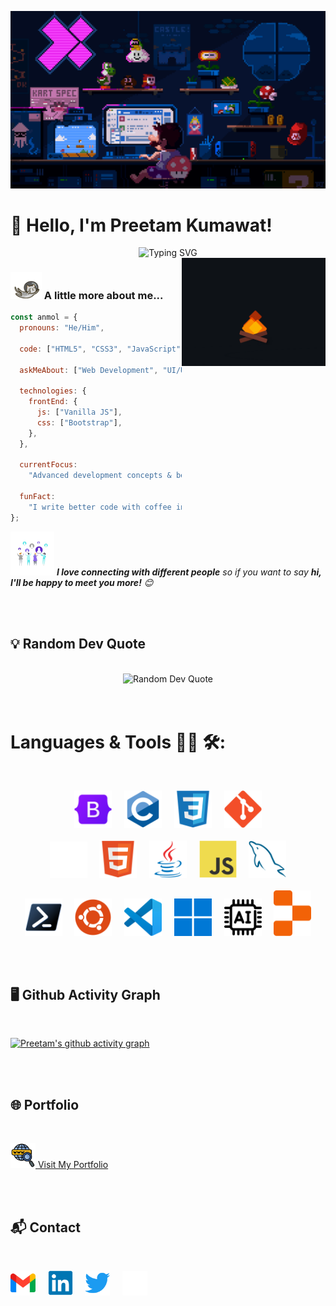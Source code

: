 <p align="center">
  <img src="https://github.com/kumawatpreetam/kumawatpreetam/blob/main/Gif/person-dark.gif" alt="Banner" width ="800" />
</p>

# 👋 Hello, I'm Preetam Kumawat!

<!--Runing gif image -->

<div align="center">
  <img src="https://readme-typing-svg.herokuapp.com?font=Fira+Code&size=28&duration=4000&pause=1000&color=58A6FF&center=true&vCenter=true&width=600&lines=FrontEnd+Developer+%F0%9F%92%BB;Building+Useful+Tools+%F0%9F%9B%A0%EF%B8%8F;Always+Learning+%F0%9F%93%9A" alt="Typing SVG" />
</div>

<!--right gif image -->

<img align='right' src="https://github.com/kumawatpreetam/kumawatpreetam/blob/main/Gif/fir.gif" width="230">

<!--About me section with gif image -->

### <img src="https://github.com/kumawatpreetam/kumawatpreetam/blob/main/Gif/cat-icon.webp" width="50"> A little more about me...

```javascript
const anmol = {
  pronouns: "He/Him",

  code: ["HTML5", "CSS3", "JavaScript", "Python", "C", "Java"],

  askMeAbout: ["Web Development", "UI/UX", "Tech Trends"],

  technologies: {
    frontEnd: {
      js: ["Vanilla JS"],
      css: ["Bootstrap"],
    },
  },

  currentFocus:
    "Advanced development concepts & becoming a Full-Stack Developer 🚀",

  funFact:
    "I write better code with coffee in hand ☕ and music in the background 🎶",
};
```

<!-- Connection gif image -->

<img src="https://github.com/kumawatpreetam/kumawatpreetam/blob/main/Gif/group.webp" width="70"> <em><b>I love connecting with different people</b> so if you want to say <b>hi, I'll be happy to meet you more!</b> 😊</em>

<br>
<br>

<!--Rendom Quote-->

## 💡 Random Dev Quote

<br>

<div align="center">
  <img src="https://quotes-github-readme.vercel.app/api?type=horizontal&theme=tokyonight" alt="Random Dev Quote"/>
</div>

<br>
<br>

# Languages & Tools 👨‍💻 🛠:

<br>

<!-- Icons -->

<p align="center">

<img src="https://github.com/kumawatpreetam/kumawatpreetam/blob/main/icons/Bootstrap.png " alt="Bootstrap" width="60" hight="60">
&nbsp;
&nbsp;

<img src="https://github.com/kumawatpreetam/kumawatpreetam/blob/main/icons/C.png" alt="C" width="60" hight="60">
&nbsp;
&nbsp;

<img src="https://github.com/kumawatpreetam/kumawatpreetam/blob/main/icons/CSS3.png" alt="CSS" width="60" hight="60">
&nbsp;
&nbsp;

<img src="https://github.com/kumawatpreetam/kumawatpreetam/blob/main/icons/Git.png" alt="Git" width="60" hight="60">
<br>
<br>
<img src="https://github.com/kumawatpreetam/kumawatpreetam/blob/main/icons/GitHub.png" alt="GitHub" width="60" hight="60">
&nbsp;
&nbsp;

<img src="https://github.com/kumawatpreetam/kumawatpreetam/blob/main/icons/HTML5.png" alt="HTML5" width="60" hight="60">
&nbsp;
&nbsp;

<img src="https://github.com/kumawatpreetam/kumawatpreetam/blob/main/icons/Java.png" alt="Java" width="60" hight="60">
&nbsp;
&nbsp;

<img src="https://github.com/kumawatpreetam/kumawatpreetam/blob/main/icons/JavaScript.png" alt="JavaScript"  width="60" hight="60">
&nbsp;
&nbsp;

<img src="https://github.com/kumawatpreetam/kumawatpreetam/blob/main/icons/MySQL.png" alt="MySQL"  width="60" hight="60">
<br>
<br>
<img src="https://github.com/kumawatpreetam/kumawatpreetam/blob/main/icons/Powershell.png" alt="PowerShell" width="60" hight="60">
&nbsp;
&nbsp;

<img src="https://github.com/kumawatpreetam/kumawatpreetam/blob/main/icons/Ubuntu.png" alt="Ubuntu" width="60" hight="60">
&nbsp;
&nbsp;

<img src="https://github.com/kumawatpreetam/kumawatpreetam/blob/main/icons/Visual-Studio-Code-(VS-Code).png" alt="VS-Code" width="60" hight="60">
&nbsp;
&nbsp;

<img src="https://github.com/kumawatpreetam/kumawatpreetam/blob/main/icons/Windows-11.png" alt="Windows-11" width="60" hight="60">
&nbsp;
&nbsp;

<img src="https://github.com/kumawatpreetam/kumawatpreetam/blob/main/icons/Ai.png" alt="Ai" width="60" hight="60">
&nbsp;
&nbsp;

<img src="https://github.com/kumawatpreetam/kumawatpreetam/blob/main/icons/Replit.png" alt="Replit" width="60" hight="60">

</p>

</div>
<br>
<br>

## 🖥️ Github Activity Graph

<br>

[![Preetam's github activity graph](https://github-readme-activity-graph.vercel.app/graph?username=kumawatpreetam&theme=github)](https://github.com/ashutosh00710/github-readme-activity-graph)

<br>
<br>

## 🌐 Portfolio

<br>

<p align="left">
  <a href="https://preetamkumawat-portfolio.netlify.app/">
    <img src="https://github.com/kumawatpreetam/kumawatpreetam/blob/main/icons/www.png" width="40"/> Visit My Portfolio
  </a>
</p>
<br>
<br>

## 📬 Contact

<br>

<p align="left">
  <a href="mailto:preetamkumawat002@gmail.com"><img src="https://github.com/kumawatpreetam/kumawatpreetam/blob/main/icons/Gmail.png" width="40"/></a>
&nbsp;
&nbsp;
  <a href="https://linkedin.com/in/kumawatpreetam"><img src="https://github.com/kumawatpreetam/kumawatpreetam/blob/main/icons/LinkedIn.png" alt = "LinkedIn" width="40"/></a>
&nbsp;
&nbsp;
  <a href="https://twitter.com/_kumawatpreetam"><img src="https://github.com/kumawatpreetam/kumawatpreetam/blob/main/icons/Twitter.png" alt = "Twitter" width="40"/></a>
&nbsp;
&nbsp;
 <a href="https://github.com/kumawatpreetam"><img src="https://github.com/kumawatpreetam/kumawatpreetam/blob/main/icons/GitHub.png" alt = "GitHub" width="40"/></a>
</p>
